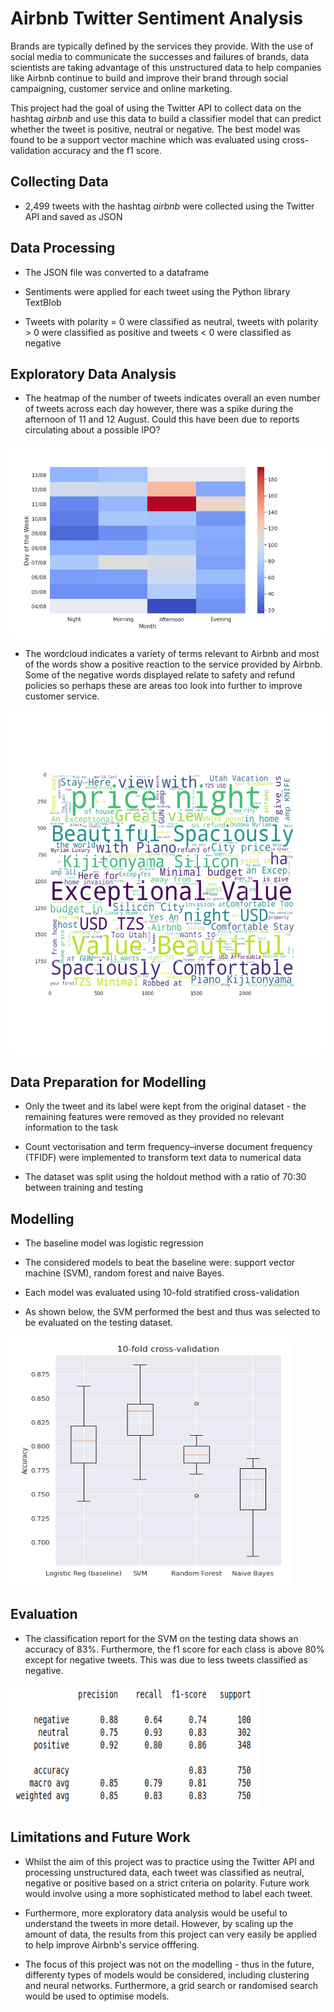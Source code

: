 # Airbnb Twitter Sentiment Analysis

 Brands are typically defined by the services they provide. With the use of social media to communicate the successes and failures of brands, data scientists are taking advantage of this unstructured data to help companies like Airbnb continue to build and improve their brand through social campaigning, customer service and online marketing. 
 
 This project had the goal of using the Twitter API to collect data on the hashtag *airbnb* and use this data to build a classifier model that can predict whether the tweet is positive, neutral or negative. The best model was found to be a support vector machine which was evaluated using cross-validation accuracy and the f1 score.
 
 ## Collecting Data

* 2,499 tweets with the hashtag *airbnb* were collected using the Twitter API and saved as JSON

## Data Processing

* The JSON file was converted to a dataframe

* Sentiments were applied for each tweet using the Python library TextBlob

* Tweets with polarity = 0 were classified as neutral, tweets with polarity > 0 were classified as positive and tweets < 0 were classified as negative

## Exploratory Data Analysis

* The heatmap of the number of tweets indicates overall an even number of tweets across each day however, there was a spike during the afternoon of 11 and 12 August. Could this have been due to reports circulating about a possible IPO?
<img src="https://github.com/aidenaslam/Airbnb-Twitter-Sentiment-Analysis/blob/master/03_Date_Time_Heatmap.png" width="580" height="310" />

* The wordcloud indicates a variety of terms relevant to Airbnb and most of the words show a positive reaction to the service provided by Airbnb. Some of the negative words displayed relate to safety and refund policies so perhaps these are areas too look into further to improve customer service. 
<img src="https://github.com/aidenaslam/Airbnb-Twitter-Sentiment-Analysis/blob/master/05_Wordcloud_.png" width="580" height="550" />

## Data Preparation for Modelling

* Only the tweet and its label were kept from the original dataset - the remaining features were removed as they provided no relevant information to the task 

* Count vectorisation and term frequency–inverse document frequency (TFIDF) were implemented to transform text data to numerical data

* The dataset was split using the holdout method with a ratio of 70:30 between training and testing

## Modelling

* The baseline model was logistic regression

* The considered models to beat the baseline were: support vector machine (SVM), random forest and naive Bayes.

* Each model was evaluated using 10-fold stratified cross-validation

* As shown below, the SVM performed the best and thus was selected to be evaluated on the testing dataset.
<img src="https://github.com/aidenaslam/Airbnb-Twitter-Sentiment-Analysis/blob/master/04_CV_Models.png" width="450" height="400" />


## Evaluation

* The classification report for the SVM on the testing data shows an accuracy of 83%. Furthermore, the f1 score for each class is above 80% except for negative tweets. This was due to less tweets classified as negative. 
<img src="https://github.com/aidenaslam/Airbnb-Twitter-Sentiment-Analysis/blob/master/07_classification_report.PNG" width="400" height="200" />


## Limitations and Future Work

* Whilst the aim of this project was to practice using the Twitter API and processing unstructured data, each tweet was classified as neutral, negative or positive based on a strict criteria on polarity. Future work would involve using a more sophisticated method to label each tweet. 

* Furthermore, more exploratory data analysis would be useful to understand the tweets in more detail. However, by scaling up the amount of data, the results from this project can very easily be applied to help improve Airbnb's service offfering. 

* The focus of this project was not on the modelling - thus in the future, differenty types of models would be considered, including clustering and neural networks. Furthermore, a grid search or randomised search would be used to optimise models. 
